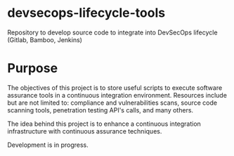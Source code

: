 # devsecops-lifecycle-tools
Repository to develop source code to integrate into DevSecOps lifecycle (Gitlab, Bamboo, Jenkins)

# Purpose
The objectives of this project is to store useful scripts to execute software assurance tools in a continuous integration environment. Resources include but are not limited to: compliance and vulnerabilities scans, source code scanning tools, penetration testing API's calls, and many others.

The idea behind this project is to enhance a continuous integration infrastructure with continuous assurance techniques.


Development is in progress.
